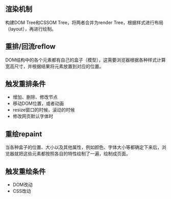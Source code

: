 ## 渲染机制
构建DOM Tree和CSSOM Tree，将两者合并为render Tree，根据样式进行布局（layout），再进行绘制。

## 重排/回流reflow
DOM结构中的各个元素都有自己的盒子（模型），这需要浏览器根据各种样式计算宽高尺寸，并根据结果将元素放置到对应的位置。

## 触发重排条件
- 增加、删除、修改节点
- 移动DOM位置，或者动画
- resize窗口的时候，滚动的时候
- 修改网页默认字体时

## 重绘repaint
当各种盒子的位置、大小以及其他属性，例如颜色、字体大小等都确定下来后，浏览器就把这些元素都按照各自的特性绘制了一遍，绘制成页面。

## 触发重绘条件
- DOM改动
- CSS改动
